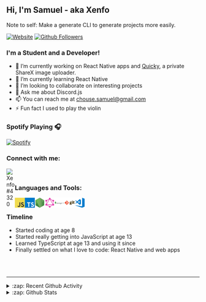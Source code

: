 

## Hi, I'm Samuel - aka Xenfo

Note to self: Make a generate CLI to generate projects more easily.

[![Website](https://img.shields.io/website?label=xenfo.dev&style=for-the-badge&url=https%3A%2F%2Fxenfo.dev)](https://xenfo.dev)
[![Github Followers](https://img.shields.io/github/followers/Xenfo?logo=github&style=for-the-badge)](https://github.com/Xenfo)

### I'm a Student and a Developer!

- 🔭 I’m currently working on React Native apps and [Quicky](https://github.com/quicky-gg), a private ShareX image uploader.
- 🌱 I’m currently learning React Native
- 👯 I’m looking to collaborate on interesting projects
- 💬 Ask me about Discord.js
- 📫 You can reach me at [chouse.samuel@gmail.com](mailto:chouse.samuel@gmail.com)
- ⚡ Fun fact I used to play the violin

### Spotify Playing 🎧
[![Spotify](https://spotify-now-playing.xenfo.vercel.app/now-playing)](https://open.spotify.com/user/miplif6eeuybxijfn9qzjc5id)

### Connect with me:
[<img align="left" alt="Xenfo#4320" width="22px" src="https://simpleicons.org/icons/discord.svg" />][discord]

<br />

### Languages and Tools:

<img align="left" alt="JavaScript" width="26px" src="https://raw.githubusercontent.com/github/explore/80688e429a7d4ef2fca1e82350fe8e3517d3494d/topics/javascript/javascript.png" />
<img align="left" alt="TypeScript" width="26px" src="https://raw.githubusercontent.com/github/explore/80688e429a7d4ef2fca1e82350fe8e3517d3494d/topics/typescript/typescript.png" />
<img align="left" alt="Node.JS" width="26px" src="https://raw.githubusercontent.com/github/explore/80688e429a7d4ef2fca1e82350fe8e3517d3494d/topics/nodejs/nodejs.png" />
<img align="left" alt="GraphQL" width="26px" src="https://raw.githubusercontent.com/github/explore/5c058a388828bb5fde0bcafd4bc867b5bb3f26f3/topics/graphql/graphql.png" />
<img align="left" alt="MongoDB" width="26px" src="https://raw.githubusercontent.com/github/explore/80688e429a7d4ef2fca1e82350fe8e3517d3494d/topics/mongodb/mongodb.png" />
<img align="left" alt="Git" width="26px" src="https://raw.githubusercontent.com/github/explore/80688e429a7d4ef2fca1e82350fe8e3517d3494d/topics/git/git.png" />
<img align="left" alt="Visual Studio Code" width="26px" src="https://raw.githubusercontent.com/github/explore/80688e429a7d4ef2fca1e82350fe8e3517d3494d/topics/visual-studio-code/visual-studio-code.png" />

<br />

### Timeline

- Started coding at age 8
- Started really getting into JavaScript at age 13
- Learned TypeScript at age 13 and using it since
- Finally settled on what I love to code: React Native and web apps

<br />
<br />

---

<details>
  <summary>:zap: Recent Github Activity</summary>
  
<!--START_SECTION:activity-->
1. 🎉 Merged PR [#1](https://github.com/Xenfo/api-wrapper/pull/1) in [Xenfo/api-wrapper](https://github.com/Xenfo/api-wrapper)
2. 💪 Opened PR [#1](https://github.com/Xenfo/api-wrapper/pull/1) in [Xenfo/api-wrapper](https://github.com/Xenfo/api-wrapper)
3. 🗣 Commented on [#200](https://github.com/Xenfo/maintainer-bot/issues/200) in [Xenfo/maintainer-bot](https://github.com/Xenfo/maintainer-bot)
4. 🎉 Merged PR [#202](https://github.com/Xenfo/maintainer-bot/pull/202) in [Xenfo/maintainer-bot](https://github.com/Xenfo/maintainer-bot)
5. 💪 Opened PR [#202](https://github.com/Xenfo/maintainer-bot/pull/202) in [Xenfo/maintainer-bot](https://github.com/Xenfo/maintainer-bot)
<!--END_SECTION:activity-->

</details>

<details>
  <summary>:zap: Github Stats</summary>

  <img align="left" alt="Xenfo's Github Stats" src="https://github-readme-stats.xenfo.vercel.app//api?username=Xenfo&show_icons=true&hide_border=true" />

</details>

[discord]: https://www.discord.gg/hWCzNmd
